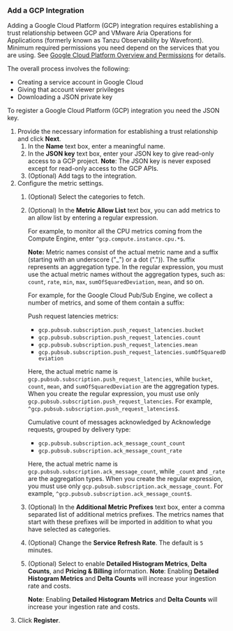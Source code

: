 ### Add a GCP Integration

Adding a Google Cloud Platform (GCP) integration requires establishing a trust relationship between GCP and VMware Aria Operations for Applications (formerly known as Tanzu Observability by Wavefront). Minimum required permissions you need depend on the services that you are using. See [Google Cloud Platform Overview and Permissions](http://docs.wavefront.com/integrations_gcp_overview.html) for details.

The overall process involves the following:

* Creating a service account in Google Cloud
* Giving that account viewer privileges 
* Downloading a JSON private key

To register a Google Cloud Platform (GCP) integration you need the JSON key. 

1. Provide the necessary information for establishing a trust relationship and click **Next**.
   1. In the **Name** text box, enter a meaningful name.
   2. In the **JSON key** text box, enter your JSON key to give read-only access to a GCP project.
      **Note**: The JSON key is never exposed except for read-only access to the GCP APIs.
   3. (Optional) Add tags to the integration.
2. Configure the metric settings.
   1. (Optional) Select the categories to fetch.
   2. (Optional) In the **Metric Allow List** text box, you can add metrics to an allow list by entering a regular expression. 
    
      For example, to monitor all the CPU metrics coming from the Compute Engine, enter <code>^gcp.compute.instance.cpu.*$</code>.
    
      <strong>Note:</strong> Metric names consist of the actual metric name and a suffix (starting with an underscore ("_") or a dot (".")). The suffix represents an aggregation type. In the regular expression, you must use the actual metric names without the aggregation types, such as: <code>count</code>, <code>rate</code>, <code>min</code>, <code>max</code>, <code>sumOfSquaredDeviation</code>, <code>mean</code>, and so on.

      For example, for the Google Cloud Pub/Sub Engine, we collect a number of metrics, and some of them contain a suffix:

      Push request latencies metrics:

      * <code>gcp.pubsub.subscription.push_request_latencies.bucket</code>
      * <code>gcp.pubsub.subscription.push_request_latencies.count</code>
      * <code>gcp.pubsub.subscription.push_request_latencies.mean</code>
      * <code>gcp.pubsub.subscription.push_request_latencies.sumOfSquaredDeviation</code>
      
      Here, the actual metric name is <code>gcp.pubsub.subscription.push_request_latencies</code>, while <code>bucket</code>, <code>count</code>, <code>mean</code>, and <code>sumOfSquaredDeviation</code> are the aggregation types. When you create the regular expression, you must use only <code>gcp.pubsub.subscription.push_request_latencies</code>. For example, <code>^gcp.pubsub.subscription.push_request_latencies$</code>.


      Cumulative count of messages acknowledged by Acknowledge requests, grouped by delivery type:
      
      * <code>gcp.pubsub.subscription.ack_message_count_count</code>
      * <code>gcp.pubsub.subscription.ack_message_count_rate</code>

      Here, the actual metric name is <code>gcp.pubsub.subscription.ack_message_count</code>, while <code>_count</code> and <code>_rate</code> are the aggregation types. When you create the regular expression, you must use only <code>gcp.pubsub.subscription.ack_message_count</code>. For example, <code>^gcp.pubsub.subscription.ack_message_count$</code>.

   3. (Optional) In the **Additional Metric Prefixes** text box, enter a comma separated list of additional metrics prefixes. 
      The metrics names that start with these prefixes will be imported in addition to what you have selected as categories.
   4. (Optional) Change the **Service Refresh Rate**. The default is `5` minutes.
   5. (Optional) Select to enable **Detailed Histogram Metrics**, **Delta Counts**, and **Pricing & Billing** information.
      **Note**: Enabling **Detailed Histogram Metrics** and **Delta Counts** will increase your ingestion rate and costs. 
      
         **Note**: Enabling **Detailed Histogram Metrics** and **Delta Counts** will increase your ingestion rate and costs.
3. Click **Register**.
